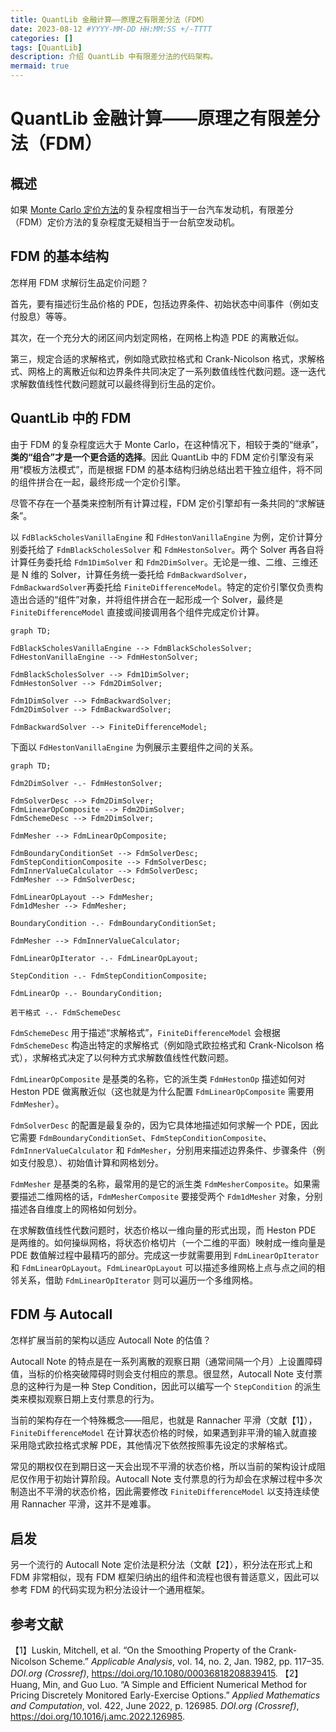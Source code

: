 ```yaml
---
title: QuantLib 金融计算——原理之有限差分法（FDM）
date: 2023-08-12 #YYYY-MM-DD HH:MM:SS +/-TTTT
categories: []
tags: [QuantLib]
description: 介绍 QuantLib 中有限差分法的代码架构。
mermaid: true
---
```


# QuantLib 金融计算——原理之有限差分法（FDM）

## 概述

如果 [Monte Carlo 定价方法](https://www.cnblogs.com/xuruilong100/p/14696290.html)的复杂程度相当于一台汽车发动机，有限差分（FDM）定价方法的复杂程度无疑相当于一台航空发动机。

## FDM 的基本结构

怎样用 FDM 求解衍生品定价问题？

首先，要有描述衍生品价格的 PDE，包括边界条件、初始状态中间事件（例如支付股息）等等。

其次，在一个充分大的闭区间内划定网格，在网格上构造 PDE 的离散近似。

第三，规定合适的求解格式，例如隐式欧拉格式和 Crank-Nicolson 格式，求解格式、网格上的离散近似和边界条件共同决定了一系列数值线性代数问题。逐一迭代求解数值线性代数问题就可以最终得到衍生品的定价。

## QuantLib 中的 FDM

由于 FDM 的复杂程度远大于 Monte Carlo，在这种情况下，相较于类的“继承”，**类的“组合”才是一个更合适的选择**。因此 QuantLib 中的 FDM 定价引擎没有采用“模板方法模式”，而是根据 FDM 的基本结构归纳总结出若干独立组件，将不同的组件拼合在一起，最终形成一个定价引擎。

尽管不存在一个基类来控制所有计算过程，FDM 定价引擎却有一条共同的“求解链条”。

以 `FdBlackScholesVanillaEngine` 和 `FdHestonVanillaEngine` 为例，定价计算分别委托给了 `FdmBlackScholesSolver` 和 `FdmHestonSolver`。两个 Solver 再各自将计算任务委托给 `Fdm1DimSolver` 和 `Fdm2DimSolver`。无论是一维、二维、三维还是 N 维的 Solver，计算任务统一委托给 `FdmBackwardSolver`，`FdmBackwardSolver`再委托给 `FiniteDifferenceModel`。特定的定价引擎仅负责构造出合适的“组件”对象，并将组件拼合在一起形成一个 Solver，最终是 `FiniteDifferenceModel` 直接或间接调用各个组件完成定价计算。

```mermaid
graph TD;

FdBlackScholesVanillaEngine --> FdmBlackScholesSolver;
FdHestonVanillaEngine --> FdmHestonSolver;

FdmBlackScholesSolver --> Fdm1DimSolver;
FdmHestonSolver --> Fdm2DimSolver;

Fdm1DimSolver --> FdmBackwardSolver;
Fdm2DimSolver --> FdmBackwardSolver;

FdmBackwardSolver --> FiniteDifferenceModel;
```

下面以 `FdHestonVanillaEngine` 为例展示主要组件之间的关系。

```mermaid
graph TD;

Fdm2DimSolver -.- FdmHestonSolver;

FdmSolverDesc --> Fdm2DimSolver;
FdmLinearOpComposite --> Fdm2DimSolver;
FdmSchemeDesc --> Fdm2DimSolver;

FdmMesher --> FdmLinearOpComposite;

FdmBoundaryConditionSet --> FdmSolverDesc;
FdmStepConditionComposite --> FdmSolverDesc;
FdmInnerValueCalculator --> FdmSolverDesc;
FdmMesher --> FdmSolverDesc;

FdmLinearOpLayout --> FdmMesher;
Fdm1dMesher --> FdmMesher;

BoundaryCondition -.- FdmBoundaryConditionSet;

FdmMesher --> FdmInnerValueCalculator;

FdmLinearOpIterator -.- FdmLinearOpLayout;

StepCondition -.- FdmStepConditionComposite;

FdmLinearOp -.- BoundaryCondition;

若干格式 -.- FdmSchemeDesc
```

`FdmSchemeDesc` 用于描述“求解格式”，`FiniteDifferenceModel` 会根据 `FdmSchemeDesc` 构造出特定的求解格式（例如隐式欧拉格式和 Crank-Nicolson 格式），求解格式决定了以何种方式求解数值线性代数问题。

`FdmLinearOpComposite` 是基类的名称，它的派生类 `FdmHestonOp` 描述如何对 Heston PDE 做离散近似（这也就是为什么配置 `FdmLinearOpComposite` 需要用 `FdmMesher`）。

`FdmSolverDesc` 的配置是最复杂的，因为它具体地描述如何求解一个 PDE，因此它需要 `FdmBoundaryConditionSet`、`FdmStepConditionComposite`、`FdmInnerValueCalculator` 和 `FdmMesher`，分别用来描述边界条件、步骤条件（例如支付股息）、初始值计算和网格划分。

`FdmMesher` 是基类的名称，最常用的是它的派生类 `FdmMesherComposite`。如果需要描述二维网格的话，`FdmMesherComposite` 要接受两个 `Fdm1dMesher` 对象，分别描述各自维度上的网格如何划分。

在求解数值线性代数问题时，状态价格以一维向量的形式出现，而 Heston PDE 是两维的。如何操纵网格，将状态价格切片（一个二维的平面）映射成一维向量是 PDE 数值解过程中最精巧的部分。完成这一步就需要用到 `FdmLinearOpIterator` 和 `FdmLinearOpLayout`。`FdmLinearOpLayout` 可以描述多维网格上点与点之间的相邻关系，借助 `FdmLinearOpIterator` 则可以遍历一个多维网格。

## FDM 与 Autocall

怎样扩展当前的架构以适应 Autocall Note 的估值？

Autocall Note 的特点是在一系列离散的观察日期（通常间隔一个月）上设置障碍值，当标的价格突破障碍时则会支付相应的票息。很显然，Autocall Note 支付票息的这种行为是一种 Step Condition，因此可以编写一个 `StepCondition` 的派生类来模拟观察日期上支付票息的行为。

当前的架构存在一个特殊概念——阻尼，也就是 Rannacher 平滑（文献【1】）， `FiniteDifferenceModel` 在计算状态价格的时候，如果遇到非平滑的输入就直接采用隐式欧拉格式求解 PDE，其他情况下依然按照事先设定的求解格式。

常见的期权仅在到期日这一天会出现不平滑的状态价格，所以当前的架构设计成阻尼仅作用于初始计算阶段。Autocall Note 支付票息的行为却会在求解过程中多次制造出不平滑的状态价格，因此需要修改 `FiniteDifferenceModel` 以支持连续使用 Rannacher 平滑，这并不是难事。

## 启发

另一个流行的 Autocall Note 定价法是积分法（文献【2】），积分法在形式上和 FDM 非常相似，现有 FDM 框架归纳出的组件和流程也很有普适意义，因此可以参考 FDM 的代码实现为积分法设计一个通用框架。

## 参考文献

【1】Luskin, Mitchell, et al. “On the Smoothing Property of the Crank-Nicolson Scheme.” *Applicable Analysis*, vol. 14, no. 2, Jan. 1982, pp. 117–35. *DOI.org (Crossref)*, https://doi.org/10.1080/00036818208839415.
【2】Huang, Min, and Guo Luo. “A Simple and Efficient Numerical Method for Pricing Discretely Monitored Early-Exercise Options.” *Applied Mathematics and Computation*, vol. 422, June 2022, p. 126985. *DOI.org (Crossref)*, https://doi.org/10.1016/j.amc.2022.126985.
